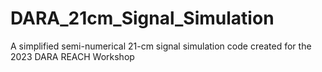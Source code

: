 # DARA_21cm_Signal_Simulation
A simplified semi-numerical 21-cm signal simulation code created for the 2023 DARA REACH Workshop
